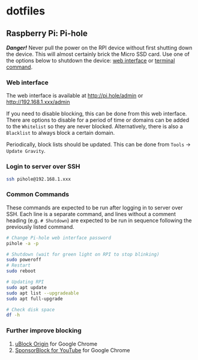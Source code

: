 # dotfiles
## Raspberry Pi: Pi-hole

***Danger!*** Never pull the power on the RPI device without first shutting down the device. This will almost certainly brick the Micro SSD card. Use one of the options below to shutdown the device: [web interface](#web-interface) or [terminal command](#common-commands).

### Web interface

The web interface is available at http://pi.hole/admin or http://192.168.1.xxx/admin

If you need to disable blocking, this can be done from this web interface. There are options to disable for a period of time or domains can be added to the `Whitelist` so they are never blocked. Alternatively, there is also a `Blacklist` to always block a certain domain.

Periodically, block lists should be updated. This can be done from `Tools` -> `Update Gravity`.

### Login to server over SSH

```sh
ssh pihole@192.168.1.xxx
```

### Common Commands

These commands are expected to be run after logging in to server over SSH. Each line is a separate command, and lines without a comment heading (e.g. `# Shutdown`) are expected to be run in sequence following the previously listed command.

```sh
# Change Pi-hole web interface password
pihole -a -p

# Shutdown (wait for green light on RPI to stop blinking)
sudo poweroff
# Restart
sudo reboot

# Updating RPI
sudo apt update
sudo apt list --upgradeable
sudo apt full-upgrade

# Check disk space
df -h
```

### Further improve blocking

1. [uBlock Origin](https://chrome.google.com/webstore/detail/ublock-origin/cjpalhdlnbpafiamejdnhcphjbkeiagm) for Google Chrome
2. [SponsorBlock for YouTube](https://chrome.google.com/webstore/detail/sponsorblock-for-youtube/mnjggcdmjocbbbhaepdhchncahnbgone) for Google Chrome